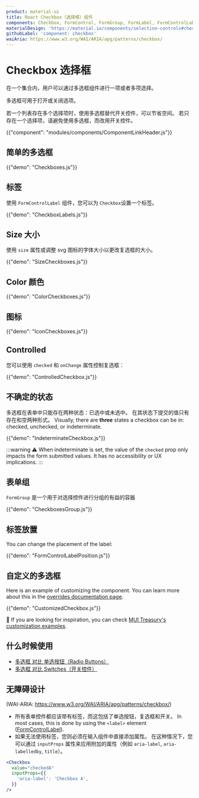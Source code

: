 ```yaml
---
product: material-ui
title: React Checkbox（选择框）组件
components: Checkbox, FormControl, FormGroup, FormLabel, FormControlLabel
materialDesign: 'https://material.io/components/selection-controls#checkboxes'
githubLabel: 'component: checkbox'
waiAria: https://www.w3.org/WAI/ARIA/apg/patterns/checkbox/
---
```


# Checkbox 选择框

<p class="description">在一个集合内，用户可以通过多选框组件进行一项或者多项选择。</p>

多选框可用于打开或关闭选项。

若一个列表存在多个选择项时，使用多选框替代开关控件，可以节省空间。 若只存在一个选择项，请避免使用多选框，而改用开关控件。

{{"component": "modules/components/ComponentLinkHeader.js"}}

## 简单的多选框

{{"demo": "Checkboxes.js"}}

## 标签

使用 `FormControlLabel` 组件，您可以为 `Checkbox`设置一个标签。

{{"demo": "CheckboxLabels.js"}}

## Size 大小

使用 `size` 属性或调整 svg 图标的字体大小以更改复选框的大小。

{{"demo": "SizeCheckboxes.js"}}

## Color 颜色

{{"demo": "ColorCheckboxes.js"}}

## 图标

{{"demo": "IconCheckboxes.js"}}

## Controlled

您可以使用 `checked` 和 `onChange` 属性控制复选框：

{{"demo": "ControlledCheckbox.js"}}

## 不确定的状态

多选框在表单中只能存在两种状态：已选中或未选中。 在其状态下提交的值只有存在和空两种形式。 Visually, there are **three** states a checkbox can be in: checked, unchecked, or indeterminate.

{{"demo": "IndeterminateCheckbox.js"}}

:::warning
⚠️ When indeterminate is set, the value of the `checked` prop only impacts the form submitted values. It has no accessibility or UX implications.
:::

## 表单组

`FormGroup` 是一个用于对选择控件进行分组的有益的容器

{{"demo": "CheckboxesGroup.js"}}

## 标签放置

You can change the placement of the label:

{{"demo": "FormControlLabelPosition.js"}}

## 自定义的多选框

Here is an example of customizing the component. You can learn more about this in the [overrides documentation page](/material-ui/customization/how-to-customize/).

{{"demo": "CustomizedCheckbox.js"}}

🎨 If you are looking for inspiration, you can check [MUI Treasury's customization examples](https://mui-treasury.com/styles/checkbox/).

## 什么时候使用

- [多选框 对比 单选按钮（Radio Buttons）](https://www.nngroup.com/articles/checkboxes-vs-radio-buttons/)
- [多选框 对比 Switches（开关控件）](https://uxplanet.org/checkbox-vs-toggle-switch-7fc6e83f10b8)

## 无障碍设计

(WAI-ARIA: https://www.w3.org/WAI/ARIA/apg/patterns/checkbox/)

- 所有表单控件都应该带有标签，而这包括了单选按钮，复选框和开关。 In most cases, this is done by using the `<label>` element ([FormControlLabel](/material-ui/api/form-control-label/)).
- 如果无法使用标签，您则必须在输入组件中直接添加属性。 在这种情况下，您可以通过 `inputProps` 属性来应用附加的属性（例如 `aria-label`, `aria-labelledby`, `title`）。

```jsx
<Checkbox
  value="checkedA"
  inputProps={{
    'aria-label': 'Checkbox A',
  }}
/>
```
